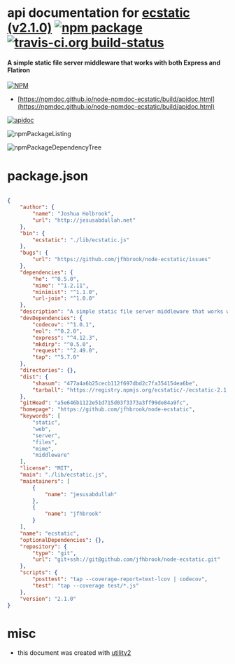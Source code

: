# api documentation for  [ecstatic (v2.1.0)](https://github.com/jfhbrook/node-ecstatic)  [![npm package](https://img.shields.io/npm/v/npmdoc-ecstatic.svg?style=flat-square)](https://www.npmjs.org/package/npmdoc-ecstatic) [![travis-ci.org build-status](https://api.travis-ci.org/npmdoc/node-npmdoc-ecstatic.svg)](https://travis-ci.org/npmdoc/node-npmdoc-ecstatic)
#### A simple static file server middleware that works with both Express and Flatiron

[![NPM](https://nodei.co/npm/ecstatic.png?downloads=true&downloadRank=true&stars=true)](https://www.npmjs.com/package/ecstatic)

- [https://npmdoc.github.io/node-npmdoc-ecstatic/build/apidoc.html](https://npmdoc.github.io/node-npmdoc-ecstatic/build/apidoc.html)

[![apidoc](https://npmdoc.github.io/node-npmdoc-ecstatic/build/screenCapture.buildCi.browser.%252Ftmp%252Fbuild%252Fapidoc.html.png)](https://npmdoc.github.io/node-npmdoc-ecstatic/build/apidoc.html)

![npmPackageListing](https://npmdoc.github.io/node-npmdoc-ecstatic/build/screenCapture.npmPackageListing.svg)

![npmPackageDependencyTree](https://npmdoc.github.io/node-npmdoc-ecstatic/build/screenCapture.npmPackageDependencyTree.svg)



# package.json

```json

{
    "author": {
        "name": "Joshua Holbrook",
        "url": "http://jesusabdullah.net"
    },
    "bin": {
        "ecstatic": "./lib/ecstatic.js"
    },
    "bugs": {
        "url": "https://github.com/jfhbrook/node-ecstatic/issues"
    },
    "dependencies": {
        "he": "^0.5.0",
        "mime": "^1.2.11",
        "minimist": "^1.1.0",
        "url-join": "^1.0.0"
    },
    "description": "A simple static file server middleware that works with both Express and Flatiron",
    "devDependencies": {
        "codecov": "^1.0.1",
        "eol": "^0.2.0",
        "express": "^4.12.3",
        "mkdirp": "^0.5.0",
        "request": "^2.49.0",
        "tap": "^5.7.0"
    },
    "directories": {},
    "dist": {
        "shasum": "477a4a6b25cecb112f697dbd2c7fa354154ea6be",
        "tarball": "https://registry.npmjs.org/ecstatic/-/ecstatic-2.1.0.tgz"
    },
    "gitHead": "a5e646b1122e51d715d03f3373a3ff99de84a9fc",
    "homepage": "https://github.com/jfhbrook/node-ecstatic",
    "keywords": [
        "static",
        "web",
        "server",
        "files",
        "mime",
        "middleware"
    ],
    "license": "MIT",
    "main": "./lib/ecstatic.js",
    "maintainers": [
        {
            "name": "jesusabdullah"
        },
        {
            "name": "jfhbrook"
        }
    ],
    "name": "ecstatic",
    "optionalDependencies": {},
    "repository": {
        "type": "git",
        "url": "git+ssh://git@github.com/jfhbrook/node-ecstatic.git"
    },
    "scripts": {
        "posttest": "tap --coverage-report=text-lcov | codecov",
        "test": "tap --coverage test/*.js"
    },
    "version": "2.1.0"
}
```



# misc
- this document was created with [utility2](https://github.com/kaizhu256/node-utility2)
